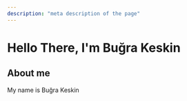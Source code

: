 ```yaml
---
description: "meta description of the page"
---
```


# Hello There, I'm Buğra Keskin

## About me

My name is Buğra Keskin
